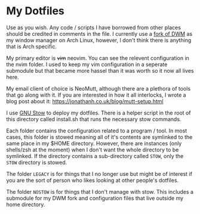 # My Dotfiles

Use as you wish. Any code / scripts I have borrowed from other places should be credited in comments in the file. I currently use a [fork of DWM](https://git.jonathanh.co.uk/jab2870/dwm) as my window manager on Arch Linux, however, I don't think there is anything that is Arch specific.

My primary editor is ~~vim~~ neovim. You can see the relevent configuration in the nvim folder. I used to keep my vim configuration in a seperate submodule but that became more hassel than it was worth so it now all lives here.

My email client of choice is NeoMutt, although there are a plethora of tools that go along with it. If you are interested in how it all interlocks, I wrote a blog post about it: <https://jonathanh.co.uk/blog/mutt-setup.html>

I use [GNU Stow](https://www.gnu.org/software/stow/) to deploy my dotfiles. There is a helper script in the root of this directory called install.sh that runs the necessary stow commands.

Each folder contains the configuration related to a program / tool. In most cases, this folder is stowed meaning all of it's contents are symlinked to the same place in my $HOME directory. However, there are instances (only shells/zsh at the moment) when I don't want the whole directory to be symlinked. If the directory contains a sub-directory called `STOW`, only the `STOW` directory is stowed.

The folder `LEGACY` is for things that I no longer use but might be of interest if you are the sort of person who likes looking at other people's dotfiles.

The folder `NOSTOW` is for things that I don't manage with stow. This includes a submodule for my DWM fork and configuration files that live outside my home directory.
